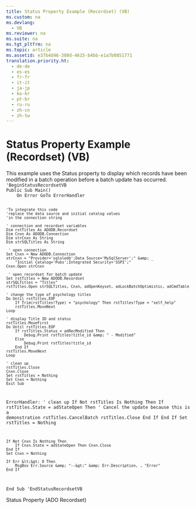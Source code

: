 ```yaml
---
title: Status Property Example (Recordset) (VB)
ms.custom: na
ms.devlang: 
  - VB
ms.reviewer: na
ms.suite: na
ms.tgt_pltfrm: na
ms.topic: article
ms.assetid: e37b4d46-380d-4615-b4bb-e1a7b0851771
translation.priority.ht: 
  - de-de
  - es-es
  - fr-fr
  - it-it
  - ja-jp
  - ko-kr
  - pt-br
  - ru-ru
  - zh-cn
  - zh-tw
---
```

# Status Property Example (Recordset) (VB)
<?xml version="1.0" encoding="utf-8"?>
<developerReferenceWithoutSyntaxDocument xmlns="http://ddue.schemas.microsoft.com/authoring/2003/5" xmlns:xlink="http://www.w3.org/1999/xlink" xmlns:xsi="http://www.w3.org/2001/XMLSchema-instance" xsi:schemaLocation="http://ddue.schemas.microsoft.com/authoring/2003/5 http://dduestorage.blob.core.windows.net/ddueschema/developer.xsd">
  <introduction>
    <para>This example uses the <legacyLink xlink:href="41d70d89-880f-4850-9d17-19d9790cc8eb">Status</legacyLink> property to display which records have been modified in a batch operation before a batch update has occurred.</para>
    <code>'BeginStatusRecordsetVB
Public Sub Main()
    On Error GoTo ErrorHandler

    'To integrate this code
    'replace the data source and initial catalog values
    'in the connection string

    ' connection and recordset variables
    Dim rstTitles As ADODB.Recordset
    Dim Cnxn As ADODB.Connection
    Dim strCnxn As String
    Dim strSQLTitles As String
    
     ' open connection
    Set Cnxn = New ADODB.Connection
    strCnxn = "Provider='sqloledb';Data Source='MySqlServer';" &amp; _
        "Initial Catalog='Pubs';Integrated Security='SSPI';"
    Cnxn.Open strCnxn
    
     ' open recordset for batch update
    Set rstTitles = New ADODB.Recordset
    strSQLTitles = "Titles"
    rstTitles.Open strSQLTitles, Cnxn, adOpenKeyset, adLockBatchOptimistic, adCmdTable
    
    ' change the type of psychology titles
    Do Until rstTitles.EOF
        If Trim(rstTitles!Type) = "psychology" Then rstTitles!Type = "self_help"
        rstTitles.MoveNext
    Loop
    
    ' display Title ID and status
    rstTitles.MoveFirst
    Do Until rstTitles.EOF
        If rstTitles.Status = adRecModified Then
            Debug.Print rstTitles!title_id &amp; " - Modified"
        Else
            Debug.Print rstTitles!title_id
        End If
    rstTitles.MoveNext
    Loop
   
    ' clean up
    rstTitles.Close
    Cnxn.Close
    Set rstTitles = Nothing
    Set Cnxn = Nothing
    Exit Sub
    
ErrorHandler:
    ' clean up
    If Not rstTitles Is Nothing Then
        If rstTitles.State = adStateOpen Then
            ' Cancel the update because this is a demonstration
            rstTitles.CancelBatch
            rstTitles.Close
        End If
    End If
    Set rstTitles = Nothing
    
    If Not Cnxn Is Nothing Then
        If Cnxn.State = adStateOpen Then Cnxn.Close
    End If
    Set Cnxn = Nothing
    
    If Err &lt;&gt; 0 Then
        MsgBox Err.Source &amp; "--&gt;" &amp; Err.Description, , "Error"
    End If
End Sub
'EndStatusRecordsetVB</code>
  </introduction>
  <relatedTopics>
<link xlink:href="41d70d89-880f-4850-9d17-19d9790cc8eb">Status Property (ADO Recordset)</link>
</relatedTopics>
</developerReferenceWithoutSyntaxDocument>